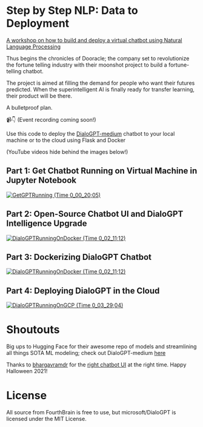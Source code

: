 # Step by Step NLP: Data to Deployment
[A workshop on how to build and deploy a virtual chatbot using Natural Language Processing](https://www.eventbrite.com/e/step-by-step-natural-language-processing-workshop-from-data-to-deployment-tickets-201001560077)

Thus begins the chronicles of Dooracle; the company set to revolutionize the fortune telling industry with their moonshot project to build a fortune-telling chatbot.  

The project is aimed at filling the demand for people who want their futures predicted. When the superintelligent AI is finally ready for transfer learning, their product will be there.  

A bulletproof plan.

📹👇
(Event recording coming soon!)

Use this code to deploy the [DialoGPT-medium](https://huggingface.co/microsoft/DialoGPT-medium) chatbot to your local machine or to the cloud using Flask and Docker

(YouTube videos hide behind the images below!)

## Part 1: Get Chatbot Running on Virtual Machine in Jupyter Notebook
[![GetGPTRunning (Time 0_00_20;05)](https://user-images.githubusercontent.com/72572922/142128311-fbd624f5-fdc2-4aeb-b3e5-4f8c48849b03.png)](https://youtu.be/9i_dx6PBiP4)

## Part 2: Open-Source Chatbot UI and DialoGPT Intelligence Upgrade
[![DialoGPTRunningOnDocker (Time 0_02_11;12)](https://user-images.githubusercontent.com/72572922/142128680-57dc496b-7c3f-47be-a785-e50770323308.png)](https://youtu.be/JRAIZeZ7IfA)

## Part 3: Dockerizing DialoGPT Chatbot
[![DialoGPTRunningOnDocker (Time 0_02_11;12)](https://user-images.githubusercontent.com/72572922/142128807-d42789de-bafc-4412-b1a5-9e31f8b15fa8.png)](https://youtu.be/Bl0fRQ5_XqA)

## Part 4: Deploying DialoGPT in the Cloud
[![DialoGPTRunningOnGCP (Time 0_03_29;04)](https://user-images.githubusercontent.com/72572922/142128920-2fd5646d-03a1-4c03-a3eb-0848e1a10f7b.png)](https://youtu.be/jPfQv8hh_pw)


# Shoutouts 
Big ups to Hugging Face for their awesome repo of models and streamlining all things SOTA ML modeling; check out DialoGPT-medium [here](https://huggingface.co/microsoft/DialoGPT-medium)

Thanks to [bhargavramdr](https://github.com/bhargavramdr) for the [right chatbot UI](https://github.com/bhargavramdr/Gotham-chatbot) at the right time.  Happy Halloween 2021! 

# License
All source from FourthBrain is free to use, but microsoft/DialoGPT is licensed under the MIT License.
